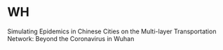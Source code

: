# WH
Simulating Epidemics in Chinese Cities on the Multi-layer Transportation Network: Beyond the Coronavirus in Wuhan
